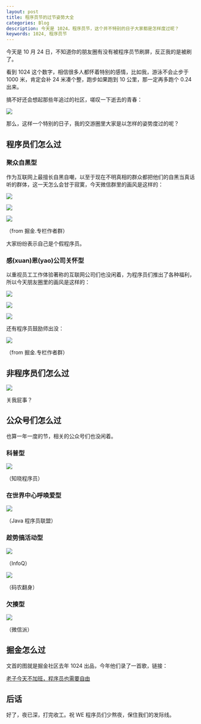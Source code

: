 ```yaml
---
layout: post
title: 程序员节的过节姿势大全
categories: Blog
description: 今天是 1024，程序员节，这个并不特别的日子大家都是怎样度过呢？
keywords: 1024, 程序员节
---
```


今天是 10 月 24 日，不知道你的朋友圈有没有被程序员节刷屏，反正我的是被刷了。

看到 1024 这个数字，相信很多人都怀着特别的感情，比如我，游泳不会止步于 1000 米，肯定会补 24 米凑个整，跑步如果跑到 10 公里，那一定再多跑个 0.24 出来。

搞不好还会想起那些年追过的社区，嗟叹一下逝去的青春：

![](/study/study/images/blog/1024-gold.png)

那么，这样一个特别的日子，我的交游圈里大家是以怎样的姿势度过的呢？

## 程序员们怎么过

### 聚众自黑型

作为互联网上最擅长自黑自嘲，以至于现在不明真相的群众都把他们的自黑当真话听的群体，这一天怎么会甘于寂寞，今天微信群里的画风是这样的：

![](/study/images/blog/overtime.jpeg)

![](/study/images/blog/3w-programmer.jpeg)

![](/study/images/blog/fake.jpeg)

（from 掘金.专栏作者群）

大家纷纷表示自己是个假程序员。

### 感(xuan)恩(yao)公司关怀型

以重视员工工作体验著称的互联网公司们也没闲着，为程序员们推出了各种福利，所以今天朋友圈里的画风是这样的：

![](/study/images/blog/1024-sogou.jpeg)

![](/study/images/blog/1024-meituan.jpeg)

![](/study/images/blog/1024-kuaishou.jpeg)

还有程序员鼓励师出没：

![](/study/images/blog/encourage.jpeg)

（from 掘金.专栏作者群）

## 非程序员们怎么过

![](/study/images/blog/doubt.jpeg)

关我屁事？

## 公众号们怎么过

也算一年一度的节，相关的公众号们也没闲着。

### 科普型

![](/study/images/blog/kepu.jpeg)

（知晓程序员）

### 在世界中心呼唤爱型

![](/study/images/blog/request-love.jpeg)

（Java 程序员联盟）

### 趁势搞活动型

![](/study/images/blog/1024-vote.jpeg)

（InfoQ）

![](/study/images/blog/release-books.jpeg)

（码农翻身）

### 欠揍型

![](/study/images/blog/qianzou.jpeg)

（微信派）

## 掘金怎么过

文首的图就是掘金社区去年 1024 出品，今年他们录了一首歌，链接：

[老子今天不加班，程序员也需要自由](https://juejin.im/post/59ee13d7f265da43284006e3)

## 后话

好了，夜已深，打完收工。祝 WE 程序员们少熬夜，保住我们的发际线。
